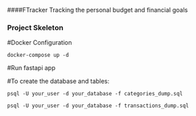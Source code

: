 ####FTracker Tracking the personal budget and financial goals

### Project Skeleton


#Docker Configuration
```
docker-compose up -d
```

#Run fastapi app

#To create the database and tables:
```
psql -U your_user -d your_database -f categories_dump.sql
```
```
psql -U your_user -d your_database -f transactions_dump.sql
```
